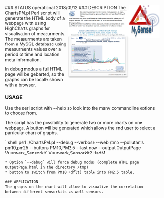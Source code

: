 <img src="images/MySense-logo.png" align=right width=100>
### STATUS
operational 2018/01/12
### DESCRIPTION
<img src="images/HighCharts.png" align=right width=200>
The ChartsPM.pl Perl script will generate the HTML body of a webpage with using HighCharts graphs for visualisation of measurments. The measurments are taken from a MySQL database using measurments values over a period of time and location meta information.

In debug modus a full HTML page will be gebarted, so the graphs can be locally shown with a browser.

### USAGE
Use the perl script with --help so look into the many commandline options to choose from.

The script has the possibility to generate two or more charts on one webpage. A button will be generated which allows the end user to select a particular chart of graphs.


``shell
perl ./ChartsPM.pl --debug --verbose --web /tmp --pollutants pm10,pm25 --buttons PM10,PM2.5 --last now --output OutputPage Vuurwerk_Sensorkit1  Vuurwerk_Sensorkit2 HadM
```
* Option `--debug` will force debug modus (complete HTML page OutputPage.html in the directory /tmp) 
* button to switch from PM10 (dflt) table into PM2.5 table.

### APPLICATION
The graphs on the chart will allow to visualize the correlation between different sensorkits as well sensors.

